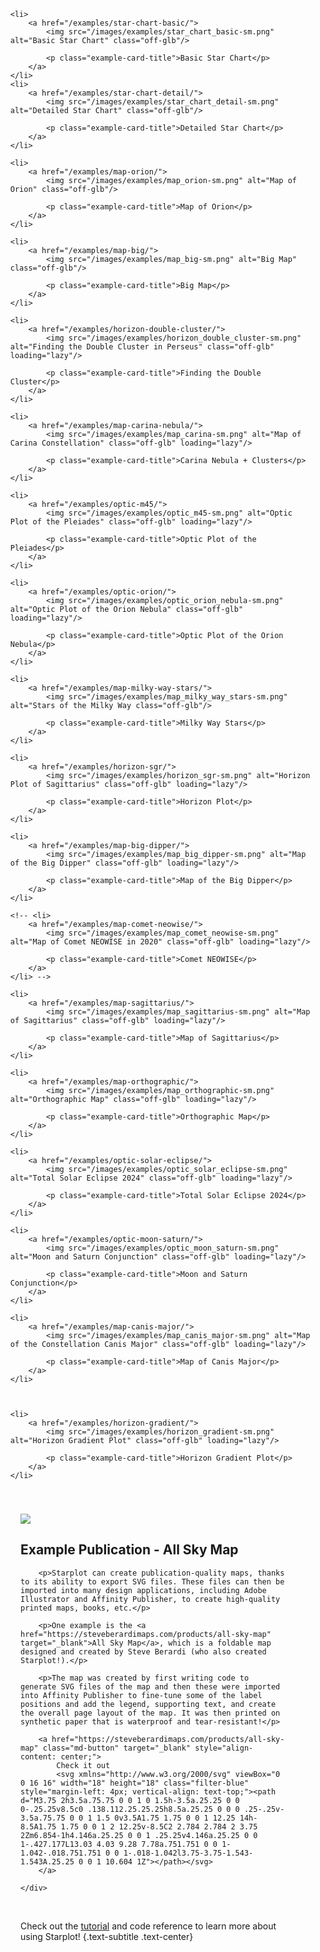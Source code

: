 <div class="grid cards examples" markdown>


<ul>

    <li>
        <a href="/examples/star-chart-basic/">
            <img src="/images/examples/star_chart_basic-sm.png" alt="Basic Star Chart" class="off-glb"/>

            <p class="example-card-title">Basic Star Chart</p>
        </a>
    </li>
    <li>
        <a href="/examples/star-chart-detail/">
            <img src="/images/examples/star_chart_detail-sm.png" alt="Detailed Star Chart" class="off-glb"/>

            <p class="example-card-title">Detailed Star Chart</p>
        </a>
    </li>

    <li>
        <a href="/examples/map-orion/">
            <img src="/images/examples/map_orion-sm.png" alt="Map of Orion" class="off-glb"/>

            <p class="example-card-title">Map of Orion</p>
        </a>
    </li>

    <li>
        <a href="/examples/map-big/">
            <img src="/images/examples/map_big-sm.png" alt="Big Map" class="off-glb"/>

            <p class="example-card-title">Big Map</p>
        </a>
    </li>

    <li>
        <a href="/examples/horizon-double-cluster/">
            <img src="/images/examples/horizon_double_cluster-sm.png" alt="Finding the Double Cluster in Perseus" class="off-glb" loading="lazy"/>

            <p class="example-card-title">Finding the Double Cluster</p>
        </a>
    </li>

    <li>
        <a href="/examples/map-carina-nebula/">
            <img src="/images/examples/map_carina-sm.png" alt="Map of Carina Constellation" class="off-glb" loading="lazy"/>

            <p class="example-card-title">Carina Nebula + Clusters</p>
        </a>
    </li>

    <li>
        <a href="/examples/optic-m45/">
            <img src="/images/examples/optic_m45-sm.png" alt="Optic Plot of the Pleiades" class="off-glb" loading="lazy"/>

            <p class="example-card-title">Optic Plot of the Pleiades</p>
        </a>
    </li>

    <li>
        <a href="/examples/optic-orion/">
            <img src="/images/examples/optic_orion_nebula-sm.png" alt="Optic Plot of the Orion Nebula" class="off-glb" loading="lazy"/>

            <p class="example-card-title">Optic Plot of the Orion Nebula</p>
        </a>
    </li>

    <li>
        <a href="/examples/map-milky-way-stars/">
            <img src="/images/examples/map_milky_way_stars-sm.png" alt="Stars of the Milky Way class="off-glb"/>

            <p class="example-card-title">Milky Way Stars</p>
        </a>
    </li>
    
    <li>
        <a href="/examples/horizon-sgr/">
            <img src="/images/examples/horizon_sgr-sm.png" alt="Horizon Plot of Sagittarius" class="off-glb" loading="lazy"/>

            <p class="example-card-title">Horizon Plot</p>
        </a>
    </li>

    <li>
        <a href="/examples/map-big-dipper/">
            <img src="/images/examples/map_big_dipper-sm.png" alt="Map of the Big Dipper" class="off-glb" loading="lazy"/>

            <p class="example-card-title">Map of the Big Dipper</p>
        </a>
    </li>

    <!-- <li>
        <a href="/examples/map-comet-neowise/">
            <img src="/images/examples/map_comet_neowise-sm.png" alt="Map of Comet NEOWISE in 2020" class="off-glb" loading="lazy"/>

            <p class="example-card-title">Comet NEOWISE</p>
        </a>
    </li> -->

    <li>
        <a href="/examples/map-sagittarius/">
            <img src="/images/examples/map_sagittarius-sm.png" alt="Map of Sagittarius" class="off-glb" loading="lazy"/>

            <p class="example-card-title">Map of Sagittarius</p>
        </a>
    </li>

    <li>
        <a href="/examples/map-orthographic/">
            <img src="/images/examples/map_orthographic-sm.png" alt="Orthographic Map" class="off-glb" loading="lazy"/>

            <p class="example-card-title">Orthographic Map</p>
        </a>
    </li>

    <li>
        <a href="/examples/optic-solar-eclipse/">
            <img src="/images/examples/optic_solar_eclipse-sm.png" alt="Total Solar Eclipse 2024" class="off-glb" loading="lazy"/>

            <p class="example-card-title">Total Solar Eclipse 2024</p>
        </a>
    </li>

    <li>
        <a href="/examples/optic-moon-saturn/">
            <img src="/images/examples/optic_moon_saturn-sm.png" alt="Moon and Saturn Conjunction" class="off-glb" loading="lazy"/>

            <p class="example-card-title">Moon and Saturn Conjunction</p>
        </a>
    </li>

    <li>
        <a href="/examples/map-canis-major/">
            <img src="/images/examples/map_canis_major-sm.png" alt="Map of the Constellation Canis Major" class="off-glb" loading="lazy"/>

            <p class="example-card-title">Map of Canis Major</p>
        </a>
    </li>

    

    <li>
        <a href="/examples/horizon-gradient/">
            <img src="/images/examples/horizon_gradient-sm.png" alt="Horizon Gradient Plot" class="off-glb" loading="lazy"/>

            <p class="example-card-title">Horizon Gradient Plot</p>
        </a>
    </li>

</ul>


</div>

<div class="info-panel bg-info columns-2" style="padding: 40px;">
    <a href="https://steveberardimaps.com/products/all-sky-map" target="_blank">
        <img src="/images/cover-front-sm-360.png" style="max-width: 240px; padding-right: 28px;" class="off-glb">
    </a>
    <div class="md-typeset">
        <h2 class="mt-0">Example Publication - All Sky Map</h2>
        
        <p>Starplot can create publication-quality maps, thanks to its ability to export SVG files. These files can then be imported into many design applications, including Adobe Illustrator and Affinity Publisher, to create high-quality printed maps, books, etc.</p>

        <p>One example is the <a href="https://steveberardimaps.com/products/all-sky-map" target="_blank">All Sky Map</a>, which is a foldable map designed and created by Steve Berardi (who also created Starplot!).</p>
        
        <p>The map was created by first writing code to generate SVG files of the map and then these were imported into Affinity Publisher to fine-tune some of the label positions and add the legend, supporting text, and create the overall page layout of the map. It was then printed on synthetic paper that is waterproof and tear-resistant!</p>
    
        <a href="https://steveberardimaps.com/products/all-sky-map" class="md-button" target="_blank" style="align-content: center;">
            Check it out
            <svg xmlns="http://www.w3.org/2000/svg" viewBox="0 0 16 16" width="18" height="18" class="filter-blue" style="margin-left: 4px; vertical-align: text-top;"><path d="M3.75 2h3.5a.75.75 0 0 1 0 1.5h-3.5a.25.25 0 0 0-.25.25v8.5c0 .138.112.25.25.25h8.5a.25.25 0 0 0 .25-.25v-3.5a.75.75 0 0 1 1.5 0v3.5A1.75 1.75 0 0 1 12.25 14h-8.5A1.75 1.75 0 0 1 2 12.25v-8.5C2 2.784 2.784 2 3.75 2Zm6.854-1h4.146a.25.25 0 0 1 .25.25v4.146a.25.25 0 0 1-.427.177L13.03 4.03 9.28 7.78a.751.751 0 0 1-1.042-.018.751.751 0 0 1-.018-1.042l3.75-3.75-1.543-1.543A.25.25 0 0 1 10.604 1Z"></path></svg>
        </a>
    
    </div>
</div>

<br/>

Check out the [tutorial](tutorial.md) and code reference to learn more about using Starplot!
{.text-subtitle .text-center}

<br/>
<br/>
